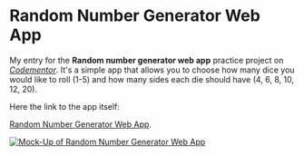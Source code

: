 # Random Number Generator Web App

My entry for the **Random number generator web app** practice project on [*Codementor*](https://www.codementor.io/projects/web/random-number-generator-web-app-bz042v8kll). It's a simple app that allows you to choose how many dice you would like to roll (1-5) and how many sides each die should have (4, 6, 8, 10, 12, 20).

Here the link to the app itself:

[Random Number Generator Web App](https://rand-num-generator-web-app.herokuapp.com/index.php).

<a href="https://rand-num-generator-web-app.herokuapp.com/index.php">
    <img alt="Mock-Up of Random Number Generator Web App" src="static/mockup-rng.png">
</a>